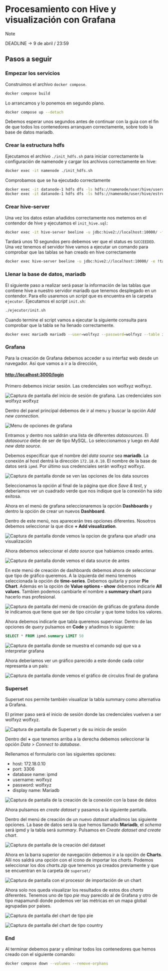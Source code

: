 # Procesamiento con Hive y visualización con Grafana

> [!Note]
> DEADLINE -> 9 de abril / 23:59

## Pasos a seguir

### Empezar los servicios

Construimos el archivo `docker compose`.

```bash
docker compose build
```

Lo arrancamos y lo ponemos en segundo plano.

```bash
docker compose up --detach
```

Debemos esperar unos segundos antes de continuar con la guia con el fin de que todos los contenedores arranquen correctamente, sobre todo la base de datos mariadb.

### Crear la estructura hdfs

Ejecutamos el archivo `./init_hdfs.sh` para iniciar correctamente la configuración de namenode y cargar los archivos correctamente en hive:

```bash
docker exec -it namenode ./init_hdfs.sh
```

Comprobamos que se ha ejecutado correctamente

```bash
docker exec -it datanode-1 hdfs dfs -ls hdfs://namenode/user/hive/userdata
docker exec -it datanode-1 hdfs dfs -ls hdfs://namenode/user/hive/estructura
```

### Crear hive-server

Una vez los datos estan añadidos correctamente nos metemos en el contendor de hive y ejecutamos el `init_hive.sql`:

```bash
docker exec -it hive-server beeline -u jdbc:hive2://localhost:10000/ -f ./init_hive.sql
```

Tardará unos 10 segundos pero debemos ver que el status es `SUCCEEDED`. Una vez tenemos el servidor hive vamos a ejecutar un comando para comprobar que las tablas se han creado en hive correctamente

```bash
docker exec hive-server beeline -u jdbc:hive2://localhost:10000/ -e !tables
```

### Llenar la base de datos, mariadb

El siguiente paso a realizar será pasar la información de las tablas que contiene hive a nuestro servidor mariadb que tenemos desplegado en un contendor. Para ello usaremos un *script* que es encuentra en la carpeta `ejecutor`. Ejecutamos el *script* `init.sh`:

```bash
./ejecutor/init.sh
```

Cuando termine el script vamos a ejecutar la siguiente consulta para comprobar que la tabla se ha llenado correctamente.

```bash
docker exec mariadb mariadb --user=wolfxyz --password=wolfxyz --table ipmd -e "SELECT * FROM summary"
```

### Grafana

Para la creación de Grafana debemos acceder a su interfaz web desde un navegador. Así que vamos a ir a la dirección, 

#### [http://localhost:3000/login](http://localhost:3000/login)

Primero debemos iniciar sesión. Las credenciales son wolfxyz wolfxyz.

![Captura de pantalla del inicio de sesión de grafana. Las credenciales son wolfxyz wolfxyz](img/grafana-login.png)

Dentro del panel principal debemos de ir al menu y buscar la opción *Add new connection*.

![Menu de opciones de grafana](img/grafana-menu.png)

Entramos y dentro nos saldrán una lista de diferentes *datasources*. El *datasource* debe de ser de tipo MySQL. Lo seleccionamos y luego en *Add new data source*.

Debemos especificar que el nombre del *data source* sea **mariadb**. La conexión al host dentrá la dirección `172.18.0.10`. El nombre de la base de datos será `ipmd`. Por último sus credenciales serán wolfxyz wolfxyz.

![Captura de pantalla donde se ven las opciones de los data sources](img/grafana-datasource.png)

Seleccionamos la opción al final de la página que dice *Save & test*, y deberiamos ver un cuadrado verde que nos indique que la conexión ha sido exitosa.

Ahora en el menú de grafana seleccionaremos la opción **Dashboards** y dentro la opción de crear un nuevos **Dashboard**.

Dentro de este menú, nos aparecerán tres opciones diferentes. Nosotros debemos seleccionar la que dice **+ Add visualization**.

![Captura de pantalla donde vemos la opcion de grafana que añadir una visualización](img/grafana-dahsboard1.png)

Ahora debemos seleccionar el *data source* que habiamos creado antes.

![Captura de pantalla donde vemos el data source de antes](img/grafana-dashboard2.png)

En este menú de creación de dashboards debemos ahora de seleccionar que tipo de gráfico queremos. A la izquierda del menú tenemos seleccionada la opción de **time-series**. Debemos quitarla y poner **Pie Chart**. Además en la opción de **Value options - show** debemos indicarle **All values**. Tambíen podemos cambiarle el nombre a **summary chart** para hacerlo mas profesional.

![Captura de pantalla del menú de creación de gráficas de grafana donde le indicamos que tiene que ser de tipo circular y que tome todos los valores.](img/grafana-dashboard3.png)

Ahora debemos indicarle que tabla queremos supervisar. Dentro de las opciones de *query* pulsamos en **Code** y añadimos lo siguiente:

```sql
SELECT * FROM ipmd.summary LIMIT 50 
```

![Captura de pantalla donde se muestra el comando sql que va a interpretar grafana](img/grafana-dashboard4.png)

Ahora deberiamos ver un gráfico parecido a este donde cada color represanta a un país:

![Captura de pantalla donde vemos el gráfico de circulos final de grafana](img/grafana-dashboard5.png)

### Superset

Superset nos permite también visualizar la tabla summary como alternativa a Grafana.

El primer paso será el inicio de sesión donde las credenciales vuelven a ser wolfxyz wolfxyz.

![Captura de pantalla de Superset y de su inicio de sesión](img/superset1.png)

Dentro del **+** que tenemos arriba a la derecha debemos seleccionar la opción *Data > Connect to database*.

Rellenamos el formulario con las siguientes opciones:

* host: 172.18.0.10
* port: 3306
* database name: ipmd
* username: wolfxyz
* password: wolfxyz
* display name: Mariadb

![Captura de pantalla de la creación de la conexión con la base de datos](img/superset2.png)

Ahora pulsamos en *create dataset* y pasamos a la siguiente pantalla.

Dentro del menú de creación de un nuevo *dataset* añadimos las siguiente opciones. La base de datos será la que hemos llamado **Mariadb**, el *schema* será ipmd y la tabla será *summary*. Pulsamos en *Create dataset and create chart*.

![Captura de pantalla de la creación del dataset](img/superset3.png)

Ahora en la barra superior de navegación debemos ir a la opción de **Charts**. Allí nos saldrá una opción con el icono de importar los *charts*. Podemos seleccionar los dos *charts.zip* que tenemos ya creados previamente y que se encuentran en la carpeta de `superset/`

![Captura de pantalla con el procesor de importación de un chart](img/superset4.png)

Ahora solo nos queda visualizar los resultados de estos dos *charts* diferentes. Tenemos uno de tipo *pie* muy parecido al de Grafana y otro de tipo mapamundi donde podemos ver las métricas en un mapa global agrupadas por paises.

![Captura de pantalla del chart de tipo pie](img/summary-pie.jpg)

![Captura de pantalla del chart de tipo country](img/summary-country.jpg)

### End

Al terminar debemos parar y eliminar todos los contenedores que hemos creado con el siguiente comando:

```bash
docker compose down --volumes --remove-orphans
```
